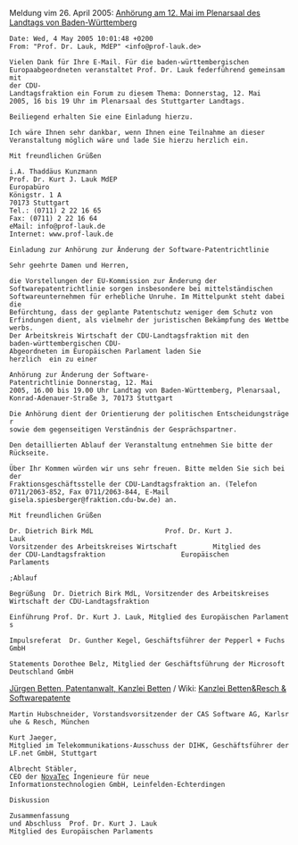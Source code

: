 Meldung vim 26. April 2005: [Anhörung am 12. Mai im Plenarsaal des
Landtags von
Baden-Württemberg](http://www.mff.net/index.cfm?show=detail&key=8383 "wikilink")

`Date: Wed, 4 May 2005 10:01:48 +0200`\
`From: "Prof. Dr. Lauk, MdEP" <info@prof-lauk.de>`

`Vielen Dank für Ihre E-Mail. Für die baden-württembergischen`\
`Europaabgeordneten veranstaltet Prof. Dr. Lauk federführend gemeinsam mit`\
`der CDU-Landtagsfraktion ein Forum zu diesem Thema: Donnerstag, 12. Mai`\
`2005, 16 bis 19 Uhr im Plenarsaal des Stuttgarter Landtags.`

`Beiliegend erhalten Sie eine Einladung hierzu.`

`Ich wäre Ihnen sehr dankbar, wenn Ihnen eine Teilnahme an dieser`\
`Veranstaltung möglich wäre und lade Sie hierzu herzlich ein.`

`Mit freundlichen Grüßen`

`i.A. Thaddäus Kunzmann`\
`Prof. Dr. Kurt J. Lauk MdEP`\
`Europabüro`\
`Königstr. 1 A`\
`70173 Stuttgart`\
`Tel.: (0711) 2 22 16 65`\
`Fax: (0711) 2 22 16 64`\
`eMail: info@prof-lauk.de`\
`Internet: www.prof-lauk.de`

`Einladung zur Anhörung zur Änderung der Software-Patentrichtlinie`

`Sehr geehrte Damen und Herren,`

`die Vorstellungen der EU-Kommission zur Änderung der`\
`Softwarepatentrichtlinie sorgen insbesondere bei mittelständischen`\
`Softwareunternehmen für erhebliche Unruhe. Im Mittelpunkt steht dabei die`\
`Befürchtung, dass der geplante Patentschutz weniger dem Schutz von`\
`Erfindungen dient, als vielmehr der juristischen Bekämpfung des Wettbewerbs.`\
`Der Arbeitskreis Wirtschaft der CDU-Landtagsfraktion mit den`\
`baden-württembergischen CDU-Abgeordneten im Europäischen Parlament laden Sie`\
`herzlich  ein zu einer`

`Anhörung zur Änderung der Software-Patentrichtlinie Donnerstag, 12. Mai`\
`2005, 16.00 bis 19.00 Uhr Landtag von Baden-Württemberg, Plenarsaal,`\
`Konrad-Adenauer-Straße 3, 70173 Stuttgart`

`Die Anhörung dient der Orientierung der politischen Entscheidungsträger`\
`sowie dem gegenseitigen Verständnis der Gesprächspartner.`

`Den detaillierten Ablauf der Veranstaltung entnehmen Sie bitte der`\
`Rückseite.`

`Über Ihr Kommen würden wir uns sehr freuen. Bitte melden Sie sich bei der`\
`Fraktionsgeschäftsstelle der CDU-Landtagsfraktion an. (Telefon`\
`0711/2063-852, Fax 0711/2063-844, E-Mail`\
`gisela.spiesberger@fraktion.cdu-bw.de) an.`

`Mit freundlichen Grüßen`

`Dr. Dietrich Birk MdL                  Prof. Dr. Kurt J.`\
`Lauk`\
`Vorsitzender des Arbeitskreises Wirtschaft         Mitglied des`\
`der CDU-Landtagsfraktion                   Europäischen`\
`Parlaments`

`;Ablauf`

`Begrüßung  Dr. Dietrich Birk MdL, Vorsitzender des Arbeitskreises`\
`Wirtschaft der CDU-Landtagsfraktion`

`Einführung Prof. Dr. Kurt J. Lauk, Mitglied des Europäischen Parlaments`

`Impulsreferat  Dr. Gunther Kegel, Geschäftsführer der Pepperl + Fuchs GmbH`

`Statements Dorothee Belz, Mitglied der Geschäftsführung der Microsoft Deutschland GmbH`

[Jürgen Betten, Patentanwalt, Kanzlei
Betten](http://swpat.ffii.org/players/betten/index.en.html "wikilink") /
Wiki: [Kanzlei Betten&Resch &
Softwarepatente](http:SwpatbettenEn "wikilink")

`Martin Hubschneider, Vorstandsvorsitzender der CAS Software AG, Karlsruhe & Resch, München`

`Kurt Jaeger,`\
`Mitglied im Telekommunikations-Ausschuss der DIHK, Geschäftsführer der`\
`LF.net GmbH, Stuttgart`

`Albrecht Stäbler,`\
`CEO der `[`NovaTec`](NovaTec "wikilink")` Ingenieure für neue`\
`Informationstechnologien GmbH, Leinfelden-Echterdingen`

`Diskussion`

`Zusammenfassung`\
`und Abschluss  Prof. Dr. Kurt J. Lauk`\
`Mitglied des Europäischen Parlaments`
